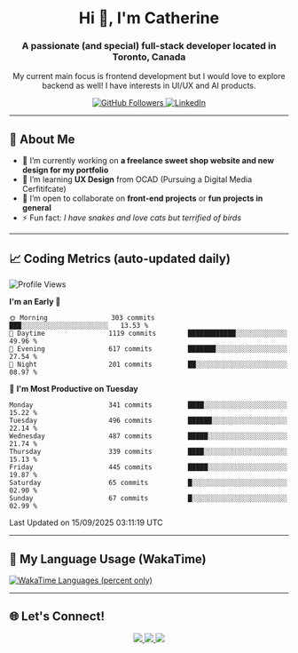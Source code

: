 <!-- Profile Header -->
<h1 align="center">Hi 👋, I'm Catherine</h1>
<h3 align="center">A passionate (and special) full-stack developer located in Toronto, Canada</h3>
<p align="center">My current main focus is frontend development but I would love to explore backend as well! I have interests in UI/UX and AI products.</p>

<p align="center">
  <a href="https://github.com/CatherineZM">
    <img src="https://img.shields.io/github/followers/CatherineZM?label=Followers&style=social" alt="GitHub Followers" />
  </a>
  <a href="https://www.linkedin.com/in/catherine-zhou-1016/">
    <img src="https://img.shields.io/badge/LinkedIn-Connect-blue?style=flat-square&logo=linkedin" alt="LinkedIn" />
  </a>
</p>

---

## 🚀 About Me
- 🔭 I’m currently working on **a freelance sweet shop website and new design for my portfolio**
- 🌱 I’m learning **UX Design** from OCAD (Pursuing a Digital Media Cerfitifcate)
- 👯 I’m open to collaborate on **front-end projects** or **fun projects in general**
- ⚡ Fun fact: *I have snakes and love cats but terrified of birds*

---

## 📈 Coding Metrics (auto-updated daily)
<!--START_SECTION:waka-->
![Profile Views](http://img.shields.io/badge/Profile%20Views-0-blue)

**I'm an Early 🐤** 

```text
🌞 Morning                303 commits         ███░░░░░░░░░░░░░░░░░░░░░░   13.53 % 
🌆 Daytime                1119 commits        ████████████░░░░░░░░░░░░░   49.96 % 
🌃 Evening                617 commits         ███████░░░░░░░░░░░░░░░░░░   27.54 % 
🌙 Night                  201 commits         ██░░░░░░░░░░░░░░░░░░░░░░░   08.97 % 
```
📅 **I'm Most Productive on Tuesday** 

```text
Monday                   341 commits         ████░░░░░░░░░░░░░░░░░░░░░   15.22 % 
Tuesday                  496 commits         ██████░░░░░░░░░░░░░░░░░░░   22.14 % 
Wednesday                487 commits         █████░░░░░░░░░░░░░░░░░░░░   21.74 % 
Thursday                 339 commits         ████░░░░░░░░░░░░░░░░░░░░░   15.13 % 
Friday                   445 commits         █████░░░░░░░░░░░░░░░░░░░░   19.87 % 
Saturday                 65 commits          █░░░░░░░░░░░░░░░░░░░░░░░░   02.90 % 
Sunday                   67 commits          █░░░░░░░░░░░░░░░░░░░░░░░░   02.99 % 
```



 Last Updated on 15/09/2025 03:11:19 UTC
<!--END_SECTION:waka-->

---

## 🧠 My Language Usage (WakaTime)
<a href="https://wakatime.com/@CatherineZM">
  <img
    src="https://github-readme-stats.vercel.app/api/wakatime?username=CatherineZM&display_format=percent&langs_count=5&v=2"
    alt="WakaTime Languages (percent only)" />
</a>

---

## 🌐 Let's Connect!
<p align="center">
  <a href="https://github.com/CatherineZM">
    <img src="https://img.shields.io/badge/GitHub-%2312100E.svg?&style=for-the-badge&logo=github&logoColor=white" />
  </a>
  <a href="https://www.linkedin.com/in/catherine-zhou-1016/">
    <img src="https://img.shields.io/badge/LinkedIn-%230077B5.svg?&style=for-the-badge&logo=linkedin&logoColor=white" />
  </a>
  <a href="mailto:catherine.zm@outlook.com">
    <img src="https://img.shields.io/badge/Email-D14836?style=for-the-badge&logo=gmail&logoColor=white" />
  </a>
</p>
